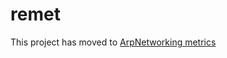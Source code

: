 remet
=====

This project has moved to [ArpNetworking metrics](https://github.com/ArpNetworking/metrics)
